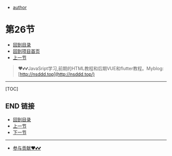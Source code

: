 + [author](https://github.com/3293172751)
# 第26节
+ [回到目录](../README.md)
+ [回到项目首页](../../README.md)
+ [上一节](25.md)
> ❤️💕💕JavaSript学习,前期的HTML教程和后期VUE和flutter教程。Myblog:[http://nsddd.top](http://nsddd.top/)
---
[TOC]





## END 链接
+ [回到目录](../README.md)
+ [上一节](25.md)
+ [下一节](27.md)
---
+ [参与贡献❤️💕💕](https://github.com/3293172751/CS_COURSE/blob/master/Git/git-contributor.md)
